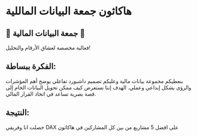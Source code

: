 # هاكاثون جمعة البيانات الماللية 

## 🔹 جمعة البيانات المالية 🔹
فعالية مخصصة لعشاق الأرقام والتحليل!

## الفكرة ببساطة:
بنعطيكم مجموعة بيانات مالية وعليكم تصميم داشبورد تفاعلي يوضح أهم المؤشرات والرؤى بشكل إبداعي وعملي. الهدف إننا نستعرض كيف ممكن تحويل البيانات الخام إلى قصة بصرية تساعد في اتخاذ القرار المالي.

## النتيجة: 
حصلت انا وفريقي DAX على افضل 5 مشاريع من بين كل المشاركين في هاكاثون
